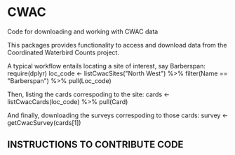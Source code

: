 # CWAC
Code for downloading and working with CWAC data

This packages provides functionality to access and download data from the Coordinated Waterbird Counts project.

A typical workflow entails locating a site of interest, say Barberspan:
require(dplyr)
loc_code <- listCwacSites("North West") %>% filter(Name == "Barberspan") %>% pull(Loc_code)

Then, listing the cards correspoding to the site:
cards <- listCwacCards(loc_code) %>% pull(Card)

And finally, downloading the surveys correspoding to those cards:
survey <- getCwacSurvey(cards[1])

## INSTRUCTIONS TO CONTRIBUTE CODE
